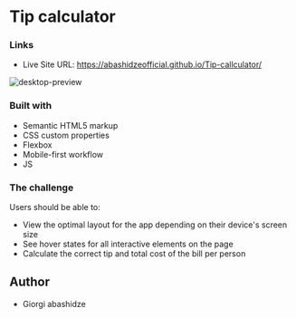 # Tip calculator

### Links

- Live Site URL: https://abashidzeofficial.github.io/Tip-callculator/
 
![desktop-preview](https://user-images.githubusercontent.com/114133338/214028629-efd9c8de-37e7-4e7d-8716-2482e031ca49.jpg)


### Built with
- Semantic HTML5 markup 
- CSS custom properties
- Flexbox
- Mobile-first workflow
- JS

### The challenge

Users should be able to:

- View the optimal layout for the app depending on their device's screen size
- See hover states for all interactive elements on the page
- Calculate the correct tip and total cost of the bill per person

## Author

- Giorgi abashidze

